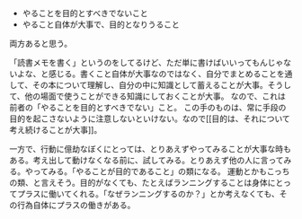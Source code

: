 - やることを目的とすべきでないこと
- やること自体が大事で、目的となりうること

両方あると思う。

「読書メモを書く」というのをしてるけど、ただ単に書けばいいってもんじゃないよな、と感じる。書くこと自体が大事なのではなく、自分でまとめることを通して、その本について理解し、自分の中に知識として蓄えることが大事。そうして、他の場面で使うことができる知識にしておくことが大事。
なので、これは前者の「やることを目的とすべきでない」こと。
この手のものは、常に手段の目的を起こさないように注意しないといけない。なので[[目的は、それについて考え続けることが大事]]。

一方で、行動に億劫なぼくにとっては、とりあえずやってみることが大事な時もある。考え出して動けなくなる前に、試してみる。とりあえず他の人に言ってみる。やってみる。「やることが目的であること」の類になる。
運動とかもこっちの類、と言えそう。目的がなくても、たとえばランニングすることは身体にとってプラスに働いてくれる。「なぜランニングするのか？」とか考えなくても、その行為自体にプラスの働きがある。